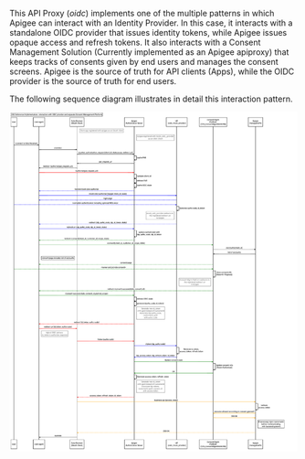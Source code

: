 
This API Proxy (*oidc*) implements one of the multiple patterns in which Apigee can interact with an Identity Provider. In this case, it interacts with a standalone OIDC provider that issues identity tokens, while Apigee issues opaque access and refresh tokens. It also interacts with a Consent Management Solution (Currently implemented as an Apigee apiproxy) that keeps tracks of consents given by end users and manages the consent screens. Apigee is the source of truth for API clients (Apps), while the OIDC provider is the source of truth for end users.

The following sequence diagram illustrates in detail this interaction pattern.

![Sample Apigee Interaction with OIDC Provider](./CDR-ApigeeInteractionWithOIDCProvider.png "Sample Apigee Interaction with OIDC Provider")